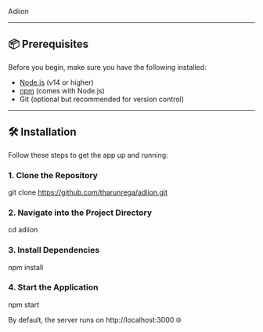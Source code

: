 Adiion

---

## 📦 Prerequisites

Before you begin, make sure you have the following installed:

- [Node.js](https://nodejs.org/) (v14 or higher)
- [npm](https://www.npmjs.com/) (comes with Node.js)
- Git (optional but recommended for version control)

---

## 🛠 Installation

Follow these steps to get the app up and running:

### 1. Clone the Repository

git clone https://github.com/tharunrega/adiion.git

### 2. Navigate into the Project Directory

cd adiion

### 3. Install Dependencies

npm install

### 4. Start the Application

npm start

By default, the server runs on http://localhost:3000 🌐

